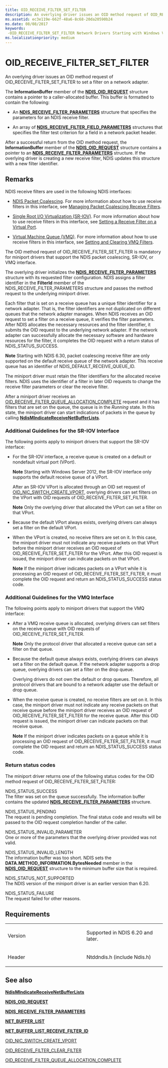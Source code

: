 ```yaml
---
title: OID_RECEIVE_FILTER_SET_FILTER
description: An overlying driver issues an OID method request of OID_RECEIVE_FILTER_SET_FILTER to set a filter on a network adapter.
ms.assetid: ec3e119e-662f-48a6-8c68-20da20590b24
ms.date: 08/08/2017
keywords: 
 -OID_RECEIVE_FILTER_SET_FILTER Network Drivers Starting with Windows Vista
ms.localizationpriority: medium
---
```


# OID\_RECEIVE\_FILTER\_SET\_FILTER

An overlying driver issues an OID method request of OID\_RECEIVE\_FILTER\_SET\_FILTER to set a filter on a network adapter.

The **InformationBuffer** member of the [**NDIS\_OID\_REQUEST**](https://msdn.microsoft.com/library/windows/hardware/ff566710) structure contains a pointer to a caller-allocated buffer. This buffer is formatted to contain the following:

-   An [**NDIS\_RECEIVE\_FILTER\_PARAMETERS**](https://msdn.microsoft.com/library/windows/hardware/ff567181) structure that specifies the parameters for an NDIS receive filter.

-   An array of [**NDIS\_RECEIVE\_FILTER\_FIELD\_PARAMETERS**](https://msdn.microsoft.com/library/windows/hardware/ff567169) structures that specifies the filter test criterion for a field in a network packet header.

After a successful return from the OID method request, the **InformationBuffer** member of the [**NDIS\_OID\_REQUEST**](https://msdn.microsoft.com/library/windows/hardware/ff566710) structure contains a pointer to an [**NDIS\_RECEIVE\_FILTER\_PARAMETERS**](https://msdn.microsoft.com/library/windows/hardware/ff567181) structure. If the overlying driver is creating a new receive filter, NDIS updates this structure with a new filter identifier.

Remarks
-------

NDIS receive filters are used in the following NDIS interfaces:

-   [NDIS Packet Coalescing](https://msdn.microsoft.com/library/windows/hardware/hh451601). For more information about how to use receive filters in this interface, see [Managing Packet Coalescing Receive Filters](https://msdn.microsoft.com/library/windows/hardware/hh464026).

-   [Single Root I/O Virtualization (SR-IOV)](https://msdn.microsoft.com/library/windows/hardware/hh440235). For more information about how to use receive filters in this interface, see [Setting a Receive Filter on a Virtual Port](https://msdn.microsoft.com/library/windows/hardware/hh440224).

-   [Virtual Machine Queue (VMQ)](https://msdn.microsoft.com/library/windows/hardware/ff571035). For more information about how to use receive filters in this interface, see [Setting and Clearing VMQ Filters](https://msdn.microsoft.com/library/windows/hardware/ff570780).

The OID method request of OID\_RECEIVE\_FILTER\_SET\_FILTER is mandatory for miniport drivers that support the NDIS packet coalescing, SR-IOV, or VMQ interface.

The overlying driver initializes the [**NDIS\_RECEIVE\_FILTER\_PARAMETERS**](https://msdn.microsoft.com/library/windows/hardware/ff567181) structure with its requested filter configuration. NDIS assigns a filter identifier in the **FilterId** member of the NDIS\_RECEIVE\_FILTER\_PARAMETERS structure and passes the method request to the underlying miniport driver.

Each filter that is set on a receive queue has a unique filter identifier for a network adapter. That is, the filter identifiers are not duplicated on different queues that the network adapter manages. When NDIS receives an OID request to set a filter on a receive queue, it verifies the filter parameters. After NDIS allocates the necessary resources and the filter identifier, it submits the OID request to the underlying network adapter. If the network adapter can successfully allocate the necessary software and hardware resources for the filter, it completes the OID request with a return status of NDIS\_STATUS\_SUCCESS.

**Note**  Starting with NDIS 6.30, packet coalescing receive filter are only supported on the default receive queue of the network adapter. This receive queue has an identifier of NDIS\_DEFAULT\_RECEIVE\_QUEUE\_ID.



The miniport driver must retain the filter identifiers for the allocated receive filters. NDIS uses the identifier of a filter in later OID requests to change the receive filter parameters or clear the receive filter.

After a miniport driver receives an [OID\_RECEIVE\_FILTER\_QUEUE\_ALLOCATION\_COMPLETE](oid-receive-filter-queue-allocation-complete.md) request and it has filters that are set on the queue, the queue is in the *Running* state. In this state, the miniport driver can start indications of packets in the queue by calling [**NdisMIndicateReceiveNetBufferLists**](https://msdn.microsoft.com/library/windows/hardware/ff563598).

### Additional Guidelines for the SR-IOV Interface

The following points apply to miniport drivers that support the SR-IOV interface:

-   For the SR-IOV interface, a receive queue is created on a default or nondefault virtual port (VPort).

    **Note**  Starting with Windows Server 2012, the SR-IOV interface only supports the default receive queue of a VPort.

    After an SR-IOV VPort is allocated through an OID set request of [OID\_NIC\_SWITCH\_CREATE\_VPORT](oid-nic-switch-create-vport.md), overlying drivers can set filters on the VPort with OID requests of OID\_RECEIVE\_FILTER\_SET\_FILTER.

    **Note**  Only the overlying driver that allocated the VPort can set a filter on that VPort.

-   Because the default VPort always exists, overlying drivers can always set a filter on the default VPort.

-   When the VPort is created, no receive filters are set on it. In this case, the miniport driver must not indicate any receive packets on that VPort before the miniport driver receives an OID request of OID\_RECEIVE\_FILTER\_SET\_FILTER for the VPort. After this OID request is issued, the miniport driver can indicate packets on that VPort.

    **Note**  If the miniport driver indicates packets on a VPort while it is processing an OID request of OID\_RECEIVE\_FILTER\_SET\_FILTER, it must complete the OID request and return an NDIS\_STATUS\_SUCCESS status code.

### Additional Guidelines for the VMQ Interface

The following points apply to miniport drivers that support the VMQ interface:

-   After a VMQ receive queue is allocated, overlying drivers can set filters on the receive queue with OID requests of OID\_RECEIVE\_FILTER\_SET\_FILTER.

    **Note**  Only the protocol driver that allocated a receive queue can set a filter on that queue.

-   Because the default queue always exists, overlying drivers can always set a filter on the default queue. If the network adapter supports a drop queue, overlying drivers can set a filter on the drop queue.

    Overlying drivers do not own the default or drop queues. Therefore, all protocol drivers that are bound to a network adapter use the default or drop queue.

-   When the receive queue is created, no receive filters are set on it. In this case, the miniport driver must not indicate any receive packets on that receive queue before the miniport driver receives an OID request of OID\_RECEIVE\_FILTER\_SET\_FILTER for the receive queue. After this OID request is issued, the miniport driver can indicate packets on that receive queue.

    **Note**  If the miniport driver indicates packets on a queue while it is processing an OID request of OID\_RECEIVE\_FILTER\_SET\_FILTER, it must complete the OID request and return an NDIS\_STATUS\_SUCCESS status code.

### Return status codes

The miniport driver returns one of the following status codes for the OID method request of OID\_RECEIVE\_FILTER\_SET\_FILTER:

<a href="" id="ndis-status-success"></a>NDIS\_STATUS\_SUCCESS  
The filter was set on the queue successfully. The information buffer contains the updated [**NDIS\_RECEIVE\_FILTER\_PARAMETERS**](https://msdn.microsoft.com/library/windows/hardware/ff567181) structure.

<a href="" id="ndis-status-pending"></a>NDIS\_STATUS\_PENDING  
The request is pending completion. The final status code and results will be passed to the OID request completion handler of the caller.

<a href="" id="ndis-status-invalid-parameter"></a>NDIS\_STATUS\_INVALID\_PARAMETER  
One or more of the parameters that the overlying driver provided was not valid.

<a href="" id="ndis-status-invalid-length"></a>NDIS\_STATUS\_INVALID\_LENGTH  
The information buffer was too short. NDIS sets the **DATA.METHOD\_INFORMATION.BytesNeeded** member in the [**NDIS\_OID\_REQUEST**](https://msdn.microsoft.com/library/windows/hardware/ff566710) structure to the minimum buffer size that is required.

<a href="" id="ndis-status-not-supported"></a>NDIS\_STATUS\_NOT\_SUPPORTED  
The NDIS version of the miniport driver is an earlier version than 6.20.

<a href="" id="ndis-status-failure"></a>NDIS\_STATUS\_FAILURE  
The request failed for other reasons.

Requirements
------------

<table>
<colgroup>
<col width="50%" />
<col width="50%" />
</colgroup>
<tbody>
<tr class="odd">
<td><p>Version</p></td>
<td><p>Supported in NDIS 6.20 and later.</p></td>
</tr>
<tr class="even">
<td><p>Header</p></td>
<td>Ntddndis.h (include Ndis.h)</td>
</tr>
</tbody>
</table>

## See also


[**NdisMIndicateReceiveNetBufferLists**](https://msdn.microsoft.com/library/windows/hardware/ff563598)

[**NDIS\_OID\_REQUEST**](https://msdn.microsoft.com/library/windows/hardware/ff566710)

[**NDIS\_RECEIVE\_FILTER\_PARAMETERS**](https://msdn.microsoft.com/library/windows/hardware/ff567181)

[**NET\_BUFFER\_LIST**](https://msdn.microsoft.com/library/windows/hardware/ff568388)

[**NET\_BUFFER\_LIST\_RECEIVE\_FILTER\_ID**](https://msdn.microsoft.com/library/windows/hardware/ff568406)

[OID\_NIC\_SWITCH\_CREATE\_VPORT](oid-nic-switch-create-vport.md)

[OID\_RECEIVE\_FILTER\_CLEAR\_FILTER](oid-receive-filter-clear-filter.md)

[OID\_RECEIVE\_FILTER\_QUEUE\_ALLOCATION\_COMPLETE](oid-receive-filter-queue-allocation-complete.md)